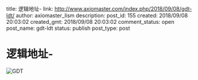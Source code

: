 title: 逻辑地址-
link: http://www.axiomaster.com/index.php/2018/09/08/gdt-ldt/
author: axiomaster_lism
description: 
post_id: 155
created: 2018/09/08 20:03:02
created_gmt: 2018/09/08 20:03:02
comment_status: open
post_name: gdt-ldt
status: publish
post_type: post

# 逻辑地址-

![GDT](/wp-content/uploads/2018/09/14735472_1376222899rSPY.jpg)